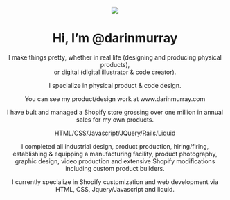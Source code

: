 <p align="center">
  <img src="https://cdn.shopify.com/s/files/1/1726/1791/t/2/assets/logo.png?v=4928066910420560241">
</p>

<h1 align="center"> Hi, I’m @darinmurray </h1>

<p align="center">
  I make things pretty, whether in real life (designing and producing physical products),<br/> or digital (digital illustrator & code creator). 
</p>

<p align="center">
I specialize in physical product & code design. 
</p>

<p align="center">
You can see my product/design work at www.darinmurray.com
</p>

<p align="center">
I have bult and managed a Shopify store grossing over one million in annual sales for my own products.
</p>

<p align="center">
HTML/CSS/Javascript/JQuery/Rails/Liquid
</p>

<p align="center">
I completed all industrial design, product production, hiring/firing, establishing & equipping a manufacturing facility,
product photography, graphic design, video production and extensive Shopify modifications including custom product builders.
</p>

<p align="center">
I currently specialize in Shopify customization and web development via HTML, CSS, Jquery/Javascript and liquid.
</p>
